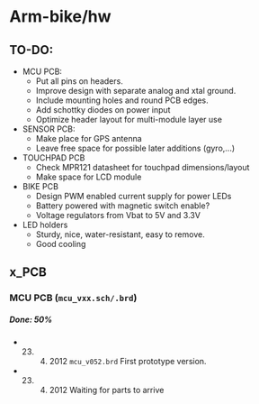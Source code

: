 Arm-bike/hw
===========

TO-DO:
------
+ MCU PCB:
  - Put all pins on headers.
  - Improve design with separate analog and xtal ground.
  - Include mounting holes and round PCB edges.
  - Add schottky diodes on power input
  - Optimize header layout for multi-module layer use
+ SENSOR PCB:
  - Make place for GPS antenna
  - Leave free space for possible later additions (gyro,...)
+ TOUCHPAD PCB
  - Check MPR121 datasheet for touchpad dimensions/layout
  - Make space for LCD module
+ BIKE PCB
  - Design PWM enabled current supply for power LEDs
  - Battery powered with magnetic switch enable?
  - Voltage regulators from Vbat to 5V and 3.3V
+ LED holders
  - Sturdy, nice, water-resistant, easy to remove.
  - Good cooling

x_PCB
----------

### MCU PCB (`mcu_vxx.sch/.brd`)
##### Done: 50%

+ 23. 4. 2012  	`mcu_v052.brd` First prototype version. 
+ 23. 4. 2012   Waiting for parts to arrive
	